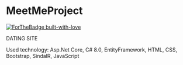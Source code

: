 # MeetMeProject 
[![ForTheBadge built-with-love](http://ForTheBadge.com/images/badges/built-with-love.svg)](https://GitHub.com/Naereen/)

DATING SITE

Used technology: Asp.Net Core, C# 8.0, EntityFramework, HTML, CSS, Bootstrap, SindalR, JavaScript

